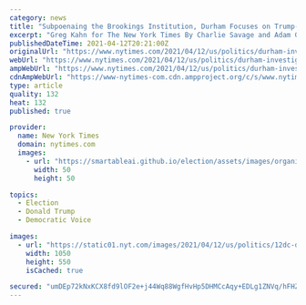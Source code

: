```yaml
---
category: news
title: "Subpoenaing the Brookings Institution, Durham Focuses on Trump-Russia Dossier"
excerpt: "Greg Kahn for The New York Times By Charlie Savage and Adam Goldman WASHINGTON — Exiled from Twitter, former President Donald J. Trump issued a sarcastic statement recently inquiring about the ongoing public silence from John H. Durham, the special ..."
publishedDateTime: 2021-04-12T20:21:00Z
originalUrl: "https://www.nytimes.com/2021/04/12/us/politics/durham-investigation-brookings-institution.html"
webUrl: "https://www.nytimes.com/2021/04/12/us/politics/durham-investigation-brookings-institution.html"
ampWebUrl: "https://www.nytimes.com/2021/04/12/us/politics/durham-investigation-brookings-institution.amp.html"
cdnAmpWebUrl: "https://www-nytimes-com.cdn.ampproject.org/c/s/www.nytimes.com/2021/04/12/us/politics/durham-investigation-brookings-institution.amp.html"
type: article
quality: 132
heat: 132
published: true

provider:
  name: New York Times
  domain: nytimes.com
  images:
    - url: "https://smartableai.github.io/election/assets/images/organizations/nytimes.com-50x50.jpg"
      width: 50
      height: 50

topics:
  - Election
  - Donald Trump
  - Democratic Voice

images:
  - url: "https://static01.nyt.com/images/2021/04/12/us/politics/12dc-durham1/12dc-durham1-facebookJumbo.jpg"
    width: 1050
    height: 550
    isCached: true

secured: "umDEp72kNxKCX8fd9lOF2e+j44Wq88WgfHvHp5DHMCcAqy+EDLg1ZNVq/hFHZI4ZRQ0SmzECxwKpbudIdnLDPWVg78qENYkqH9eyfqzavsu8/cBI+FnRUwIt54miC2CYOFZD4qyKutast0CFob6RbjxN7WqDGCF6NeIqz9A652a1YXsVGi3dQ2QM4QaSy1EGj4zpPc/pBuZ+gzZ10DdXQbws/AkBwxmI09vZycUzrKCO8N+zM5VlEbQyCVXCvQe0AzJwY82mdegvqUwan+PWTFoPQMrw7tzhKvzN7iLTrLJx1SfZNWybGl6e1qOql7I5HlsK55lKfdo6ypBSwfr4EE5Akx3ksI7l/8Gc0TTHFvQ=;1mZKdaH5Xny6mcq0clmArw=="
---
```


